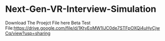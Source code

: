 # Next-Gen-VR-Interview-Simulation

Download The Proejct File here 
Beta Test File:https://drive.google.com/file/d/1KtyEoMW1IJC0de7STFpOXQi4uHyCjwCq/view?usp=sharing
